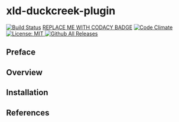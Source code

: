 # xld-duckcreek-plugin

[![Build Status](https://travis-ci.org/xebialabs-community/xld-duckcreek-plugin.svg?branch=master)](https://travis-ci.org/xebialabs-community/xld-duckcreek-plugin)
[REPLACE ME WITH CODACY BADGE](https://www.codacy.com)
[![Code Climate](https://codeclimate.com/github/xebialabs-community/xld-duckcreek-plugin/badges/gpa.svg)](https://codeclimate.com/github/xebialabs-community/xld-duckcreek-plugin)
[![License: MIT][xld-duckcreek-plugin-license-image] ][xld-duckcreek-plugin-license-url]
[![Github All Releases][xld-duckcreek-plugin-downloads-image]]()

[xld-duckcreek-plugin-license-image]: https://img.shields.io/badge/License-MIT-yellow.svg
[xld-duckcreek-plugin-license-url]: https://opensource.org/licenses/MIT
[xld-duckcreek-plugin-downloads-image]: https://img.shields.io/github/downloads/xebialabs-community/xld-duckcreek-plugin/total.svg

## Preface

## Overview

## Installation

## References
